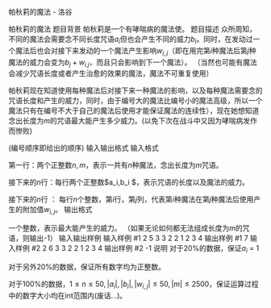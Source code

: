 



帕秋莉的魔法 - 洛谷














帕秋莉的魔法
题目背景
帕秋莉是一个有哮喘病的魔法使。
题目描述
众所周知，不同的魔法会需要念不同长度咒语$a_i$但也会产生不同的威力$b_i$。同时，在发动过一个魔法后也会对接下来发动的一个魔法产生影响$w_{i,j}$（即在用完第$i$种魔法后第$j$种魔法的威力会变为$b_j + w_{i.j}$，而且只会影响到下一个魔法）。
（当然也可能有魔法会减少咒语长度或者产生治愈的效果的魔法，魔法不可重复使用）

帕秋莉现在知道使用每种魔法后对接下来一种魔法的影响，以及每种魔法需要念的咒语长度和产生的威力，同时，由于编号大的魔法比编号小的魔法高级，所以一个魔法只有在编号不大于自己的魔法后使用才能保证魔法的连续性），现在她想知道念出长度为$m$的咒语最大能产生多少威力。(以免下次在战斗中又因为哮喘病发作而惨败)

(编号顺序即给出的顺序)
输入输出格式
输入格式

第一行：两个正整数$n,m$，表示一共有$n$种魔法，念出长度为$m$咒语。

接下来的$n$行：每行两个正整数$a_i,b_i $，表示咒语的长度以及魔法的威力。

接下来的$n$行 ： 每行$n$个整数，第$i$行，第$j$列，代表第$i$种魔法在第$j$种魔法后使用产生的附加值$w_{i,j}$。
输出格式

一个整数，表示最大能产生的威力。
（如果无论如何都无法组成长度为$m$的咒语，则输出-1）
输入输出样例
输入样例 #1
2 5
3 3
2 2
1 2
3 4
输出样例 #1
7
输入样例 #2
2 6
3 3
2 2
1 2
3 4
输出样例 #2
-1
说明
对于20%的数据，保证$a_i$ = 1

对于另外20%的数据，保证所有数字均为正整数。

对于100%的数据，$1 \le n \le 50,  |a_i|,|b_i|, |w_{i,j}|\le 50, |m| \le 2500$，保证运算过程中的数字大小均在int范围内(废话...)。






